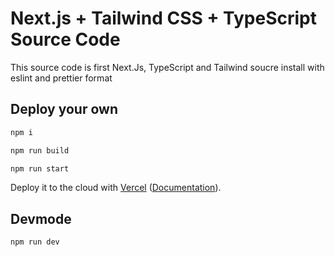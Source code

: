 # Next.js + Tailwind CSS + TypeScript Source Code

This source code is first Next.Js, TypeScript and Tailwind soucre install with eslint and prettier format

## Deploy your own

```bash
npm i
```

```bash
npm run build
```

```bash
npm run start
```

Deploy it to the cloud with [Vercel](https://vercel.com/new?utm_source=github&utm_medium=readme&utm_campaign=next-example) ([Documentation](https://nextjs.org/docs/deployment)).

## Devmode

```bash
npm run dev
```
